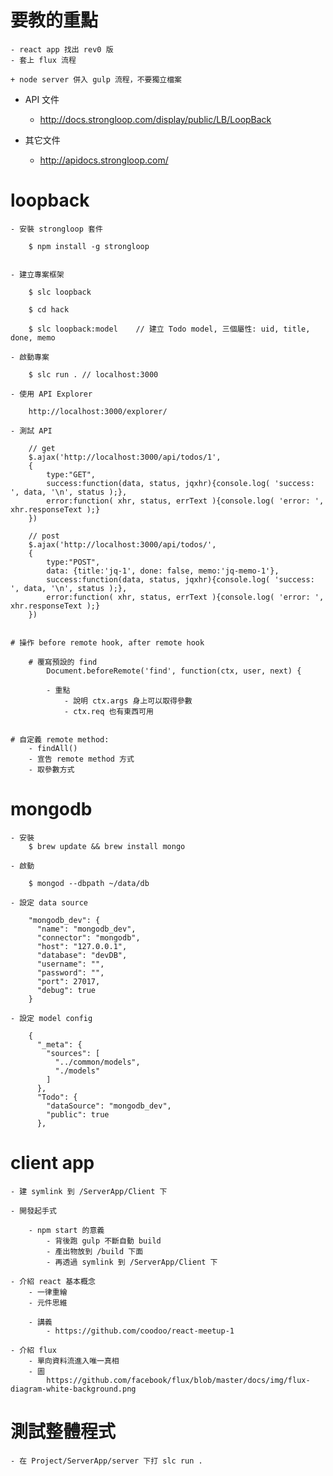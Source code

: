 # 要教的重點

	- react app 找出 rev0 版
	- 套上 flux 流程

	+ node server 併入 gulp 流程，不要獨立檔案
	

- API 文件

	- http://docs.strongloop.com/display/public/LB/LoopBack

- 其它文件
	
	- http://apidocs.strongloop.com/

# loopback
	
	- 安裝 strongloop 套件

		$ npm install -g strongloop


	- 建立專案框架

		$ slc loopback

		$ cd hack

		$ slc loopback:model	// 建立 Todo model, 三個屬性: uid, title, done, memo

	- 啟動專案
	
		$ slc run .	// localhost:3000	

	- 使用 API Explorer

		http://localhost:3000/explorer/
	
	- 測試 API

		// get
		$.ajax('http://localhost:3000/api/todos/1', 
		{
			type:"GET", 
			success:function(data, status, jqxhr){console.log( 'success: ', data, '\n', status );},
			error:function( xhr, status, errText ){console.log( 'error: ', xhr.responseText );}
		})

		// post
		$.ajax('http://localhost:3000/api/todos/', 
		{
			type:"POST", 
			data: {title:'jq-1', done: false, memo:'jq-memo-1'},
			success:function(data, status, jqxhr){console.log( 'success: ', data, '\n', status );},
			error:function( xhr, status, errText ){console.log( 'error: ', xhr.responseText );}
		})


	# 操作 before remote hook, after remote hook
	
		# 覆寫預設的 find
			Document.beforeRemote('find', function(ctx, user, next) {
	
			- 重點
				- 說明 ctx.args 身上可以取得參數	
				- ctx.req 也有東西可用


	# 自定義 remote method:
		- findAll()
		- 宣告 remote method 方式
		- 取參數方式


# mongodb

	- 安裝
		$ brew update && brew install mongo
	
	- 啟動

		$ mongod --dbpath ~/data/db

	- 設定 data source
	
		"mongodb_dev": { 
		  "name": "mongodb_dev",
		  "connector": "mongodb",
		  "host": "127.0.0.1", 
		  "database": "devDB", 
		  "username": "", 
		  "password": "", 
		  "port": 27017, 
		  "debug": true
		}	

	- 設定 model config
	
		{
		  "_meta": {
		    "sources": [
		      "../common/models",
		      "./models"
		    ]
		  },
		  "Todo": {
		    "dataSource": "mongodb_dev",
		    "public": true
		  },
	

# client app
	
	- 建 symlink 到 /ServerApp/Client 下	

	- 開發起手式

		- npm start 的意義
			- 背後跑 gulp 不斷自動 build
			- 產出物放到 /build 下面
			- 再透過 symlink 到 /ServerApp/Client 下

	- 介紹 react 基本概念
		- 一律重繪
		- 元件思維

		- 講義
			- https://github.com/coodoo/react-meetup-1

	- 介紹 flux
		- 單向資料流進入唯一真相
		- 圖
			https://github.com/facebook/flux/blob/master/docs/img/flux-diagram-white-background.png



# 測試整體程式

	- 在 Project/ServerApp/server 下打 slc run .	